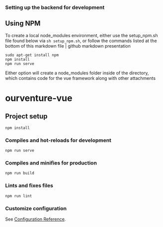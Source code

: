 ### Setting up the backend for development

## Using NPM

To create a local node_modules environment, either use the setup_npm.sh file found below via ```sh setup_npm.sh```, or follow the commands listed at the bottom of this markdown file | github markdown presentation

```
sudo apt-get install npm
npm install
npm run serve
```

Either option will create a node_modules folder inside of the directory, which contains code for the vue framework along with other attachments



# ourventure-vue

## Project setup
```
npm install
```

### Compiles and hot-reloads for development
```
npm run serve
```

### Compiles and minifies for production
```
npm run build
```

### Lints and fixes files
```
npm run lint
```

### Customize configuration
See [Configuration Reference](https://cli.vuejs.org/config/).
